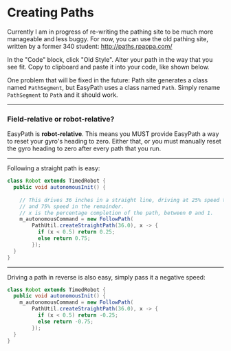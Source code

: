 # Creating Paths

Currently I am in progress of re-writing the pathing site to be much more manageable and less buggy.
For now, you can use the old pathing site, written by a former 340 student: http://paths.rpappa.com/

In the "Code" block, click "Old Style". Alter your path in the way that you see fit. Copy to
clipboard and paste it into your code, like shown below.

One problem that will be fixed in the future: Path site generates a class named `PathSegment`, but
EasyPath uses a class named `Path`. Simply rename `PathSegment` to `Path` and it should work.

----

### Field-relative or robot-relative?

EasyPath is **robot-relative**. This means you MUST provide EasyPath a way to reset your gyro's
heading to zero. Either that, or you must manually reset the gyro heading to zero after every path
that you run.

----

Following a straight path is easy:

```java
class Robot extends TimedRobot {
  public void autonomousInit() {
    
    // This drives 36 inches in a straight line, driving at 25% speed the first 50% of the path,
    // and 75% speed in the remainder.
    // x is the percentage completion of the path, between 0 and 1.
    m_autonomousCommand = new FollowPath(
        PathUtil.createStraightPath(36.0), x -> {
          if (x < 0.5) return 0.25;
          else return 0.75;
        });
  }
}
```

---

Driving a path in reverse is also easy, simply pass it a negative speed:

```java
class Robot extends TimedRobot {
  public void autonomousInit() {
    m_autonomousCommand = new FollowPath(
        PathUtil.createStraightPath(36.0), x -> {
          if (x < 0.5) return -0.25;
          else return -0.75;
        });
  }
}
```